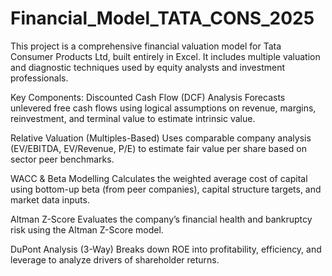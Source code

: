# Financial_Model_TATA_CONS_2025
This project is a comprehensive financial valuation model for Tata Consumer Products Ltd, built entirely in Excel. It includes multiple valuation and diagnostic techniques used by equity analysts and investment professionals.

Key Components:
Discounted Cash Flow (DCF) Analysis
Forecasts unlevered free cash flows using logical assumptions on revenue, margins, reinvestment, and terminal value to estimate intrinsic value.

Relative Valuation (Multiples-Based)
Uses comparable company analysis (EV/EBITDA, EV/Revenue, P/E) to estimate fair value per share based on sector peer benchmarks.

WACC & Beta Modelling
Calculates the weighted average cost of capital using bottom-up beta (from peer companies), capital structure targets, and market data inputs.

Altman Z-Score
Evaluates the company’s financial health and bankruptcy risk using the Altman Z-Score model.

DuPont Analysis (3-Way)
Breaks down ROE into profitability, efficiency, and leverage to analyze drivers of shareholder returns.
